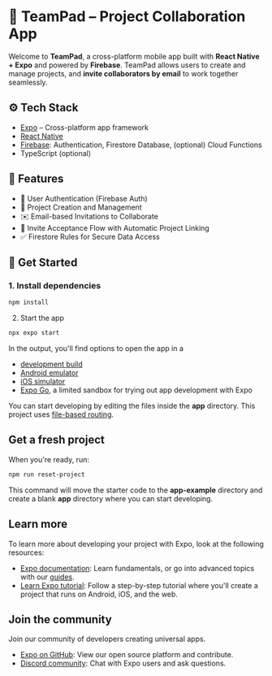 # 🚀 TeamPad – Project Collaboration App

Welcome to **TeamPad**, a cross-platform mobile app built with **React Native + Expo** and powered by **Firebase**. TeamPad allows users to create and manage projects, and **invite collaborators by email** to work together seamlessly.

## ⚙️ Tech Stack

- [Expo](https://expo.dev) – Cross-platform app framework  
- [React Native](https://reactnative.dev)  
- [Firebase](https://firebase.google.com): Authentication, Firestore Database, (optional) Cloud Functions  
- TypeScript (optional)

## 📲 Features

- 🔐 User Authentication (Firebase Auth)  
- 📁 Project Creation and Management  
- ✉️ Email-based Invitations to Collaborate  
- 👥 Invite Acceptance Flow with Automatic Project Linking  
- ✅ Firestore Rules for Secure Data Access

## 🚀 Get Started

### 1. Install dependencies

```bash
npm install
```

2. Start the app

```bash
npx expo start
```

In the output, you'll find options to open the app in a

- [development build](https://docs.expo.dev/develop/development-builds/introduction/)
- [Android emulator](https://docs.expo.dev/workflow/android-studio-emulator/)
- [iOS simulator](https://docs.expo.dev/workflow/ios-simulator/)
- [Expo Go](https://expo.dev/go), a limited sandbox for trying out app development with Expo

You can start developing by editing the files inside the **app** directory. This project uses [file-based routing](https://docs.expo.dev/router/introduction).

## Get a fresh project

When you're ready, run:

```bash
npm run reset-project
```

This command will move the starter code to the **app-example** directory and create a blank **app** directory where you can start developing.

## Learn more

To learn more about developing your project with Expo, look at the following resources:

- [Expo documentation](https://docs.expo.dev/): Learn fundamentals, or go into advanced topics with our [guides](https://docs.expo.dev/guides).
- [Learn Expo tutorial](https://docs.expo.dev/tutorial/introduction/): Follow a step-by-step tutorial where you'll create a project that runs on Android, iOS, and the web.

## Join the community

Join our community of developers creating universal apps.

- [Expo on GitHub](https://github.com/expo/expo): View our open source platform and contribute.
- [Discord community](https://chat.expo.dev): Chat with Expo users and ask questions.

